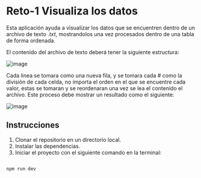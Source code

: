 # Reto-1 Visualiza los datos

Esta aplicación ayuda a visualizar los datos que se encuentren dentro de un archivo de texto *.txt*, mostrandolos una vez procesados dentro de una tabla de forma ordenada.

El contenido del archivo de texto deberá tener la siguiente estructura:

![image](https://github.com/EdinsonGomez/clase-alpha-reto-1/assets/21073001/55a0b0f7-2b4c-4fea-9725-3a3902a0e934)

Cada linea se tomara como una nueva fila, y se tomara cada *#* como la división de cada celda, no importa el orden en el que se encuentre cada valor, estas se tomaran y se reordenaran una vez se lea el contenido el archivo. Este proceso debe mostrar un resultado como el siguiente:

![image](https://github.com/EdinsonGomez/clase-alpha-reto-1/assets/21073001/aa6b8af6-f603-469c-b477-11278098c0d5)


## Instrucciones

1. Clonar el repositorio en un directorio local.
2. Instalar las dependencias.
3. Iniciar el proyecto con el siguiente comando en la terminal:
```

npm run dev

```
